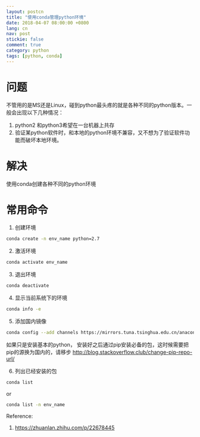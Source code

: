```yaml
---
layout: postcn
title: "使用conda管理python环境"
date: 2018-04-07 08:00:00 +0800
lang: cn
nav: post
stickie: false 
comment: true
category: python
tags: [python, conda]
---
```


# 问题
不管用的是MS还是Linux，碰到python最头疼的就是各种不同的python版本。一般会出现以下几种情况：
1. python2 和python3希望在一台机器上共存
2. 验证某python软件时，和本地的python环境不兼容，又不想为了验证软件功能而破坏本地环境。

# 解决
使用conda创建各种不同的python环境

# 常用命令
1. 创建环境
```sh
conda create -n env_name python=2.7
```
2. 激活环境
```sh
conda activate env_name
```
3. 退出环境
```sh
conda deactivate
```
4. 显示当前系统下的环境
```sh
conda info -e
```
5. 添加国内镜像
```sh
conda config --add channels https://mirrors.tuna.tsinghua.edu.cn/anaconda/pkgs/free/conda config --set show_channel_urls yes
```

如果只是安装基本的python， 安装好之后通过pip安装必备的包，这时候需要把pip的源换为国内的，请移步 http://blog.stackoverflow.club/change-pip-repo-url/

6. 列出已经安装的包
```sh
conda list
```

or

```sh
conda list -n env_name
```

Reference:
1. https://zhuanlan.zhihu.com/p/22678445